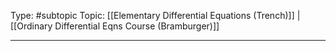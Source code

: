 Type: #subtopic
Topic: [[Elementary Differential Equations (Trench)]] | [[Ordinary Differential Eqns Course (Bramburger)]]

----
